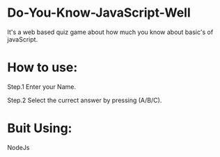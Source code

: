 # Do-You-Know-JavaScript-Well
 
It's a web based quiz game about how much you know about basic's of javaScript. 

# How to use:
Step.1 Enter your Name.

Step.2 Select the currect answer by pressing (A/B/C).

# Buit Using:
NodeJs
